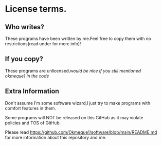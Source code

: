 # License terms.

## Who writes?

These programs have been written by me.Feel free to copy them with no restrictions(read under for more info)!

## If you copy?

These programs are unlicensed.*would be nice if you still mentioned okmeque1 in the code*

## Extra Information


Don't assume I'm some software wizard,I just try to make programs with comfort features in them.

Some programs will NOT be released on this GitHub as it may violate policies and TOS of GitHub.

Please read https://github.com/Okmeque1/software/blob/main/README.md for more information about this repository and me.
